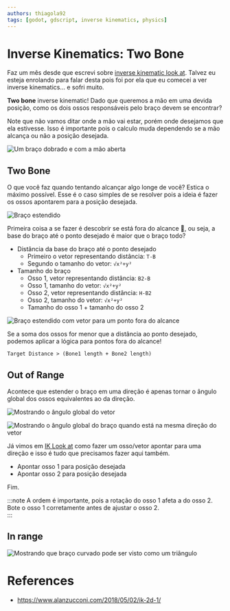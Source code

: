 ```yaml
---
authors: thiagola92
tags: [godot, gdscript, inverse kinematics, physics]
---
```


# Inverse Kinematics: Two Bone

Faz um mês desde que escrevi sobre [inverse kinematic look at](../2024-02-04-ik-look-at/index.md). Talvez eu esteja enrolando para falar desta pois foi por ela que eu comecei a ver inverse kinematics... e sofri muito.  

**Two bone** inverse kinematic! Dado que queremos a mão em uma devida posição, como os dois ossos responsáveis pelo braço devem se encontrar?  

Note que não vamos ditar onde a mão vai estar, porém onde desejamos que ela estivesse. Isso é importante pois o calculo muda dependendo se a mão alcança ou não a posição desejada.  

![Um braço dobrado e com a mão aberta](./arm.svg)  

## Two Bone

O que você faz quando tentando alcançar algo longe de você? Estica o máximo possível. Esse é o caso simples de se resolver pois a ideia é fazer os ossos apontarem para a posição desejada.  

![Braço estendido](./arm_extended.svg)  

Primeira coisa a se fazer é descobrir se está fora do alcance 🤣, ou seja, a base do braço até o ponto desejado é maior que o braço todo?  

- Distância da base do braço até o ponto desejado
  - Primeiro o vetor representando distância: `T-B`
  - Segundo o tamanho do vetor: `√x²+y²`
- Tamanho do braço
  - Osso 1, vetor representando distância: `B2-B`
  - Osso 1, tamanho do vetor: `√x²+y²`
  - Osso 2, vetor representando distância: `H-B2`
  - Osso 2, tamanho do vetor: `√x²+y²`
  - Tamanho do osso 1 + tamanho do osso 2

![Braço estendido com vetor para um ponto fora do alcance](./arm_extended_vec.svg)  

Se a soma dos ossos for menor que a distância ao ponto desejado, podemos aplicar a lógica para pontos fora do alcance!  

```
Target Distance > (Bone1 length + Bone2 length)
```

## Out of Range

Acontece que estender o braço em uma direção é apenas tornar o ângulo global dos ossos equivalentes ao da direção.  

![Mostrando o ângulo global do vetor](./arm_extended_ang.svg)  

![Mostrando o ângulo global do braço quando está na mesma direção do vetor](./arm_extended_ang2.svg)  

Já vimos em [IK Look at](../2024-02-04-ik-look-at/index.md) como fazer um osso/vetor apontar para uma direção e isso é tudo que precisamos fazer aqui também.  

- Apontar osso 1 para posição desejada
- Apontar osso 2 para posição desejada

Fim.

:::note
A ordem é importante, pois a rotação do osso 1 afeta a do osso 2.  
Bote o osso 1 corretamente antes de ajustar o osso 2.  
:::

## In range

![Mostrando que braço curvado pode ser visto como um triângulo](./arm_triangle.svg)  

# References
- https://www.alanzucconi.com/2018/05/02/ik-2d-1/